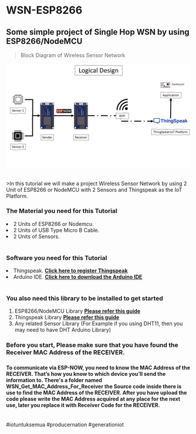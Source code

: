 # WSN-ESP8266
<h2>Some simple project of Single Hop WSN by using ESP8266/NodeMCU</h2>

>Block Diagram of Wireless Sensor Network
  <p align="center"><img src="https://github.com/Coderakid01/Medias/blob/main/poster8.jpg" width="900"></a></p>
  
  </br>
  >In this tutorial we will make a project Wireless Sensor Network by using 2 Unit of ESP8266 or NodeMCU with 2 Sensors and Thingspeak as the IoT Platform.
  <h3>The Material you need for this Tutorial</h3>
  <li>2 Units of ESP8266 or Nodemcu. </li>
  <li>2 Units of USB Type Micro B Cable.</li>
  <li>2 Units of Sensors. </li>
  
  </br>
  
  <h3>Software you need for this Tutorial</h3>
  <li>Thingspeak. <b><a href="https://thingspeak.com/login?skipSSOCheck=true" target="_blank"> Click here to register Thingspeak</a></b></li>
  <li>Arduino IDE. <b><a href="https://www.arduino.cc/en/Main/Software_" target="_blank"> Click here to download the Arduino IDE</a></b></li>
  
  </br>
  
  <h3>You also need this library to be installed to get started</h3>
  
  <ol>
  <li>ESP8266/NodeMCU Library <b><a href="https://github.com/esp8266/Arduino" target="_blank"> Please refer this guide </a></b></li>
  <li>Thingspeak Library <b><a href="https://www.arduino.cc/reference/en/libraries/thingspeak/" target="_blank"> Please refer this guide </a></b></li>
  <li>Any related Sensor Library (For Example if you using DHT11, then you may need to have DHT Arduino Library)</li>
  </ol>
  
  <h3>Before you start, Please make sure that you have found the Receiver MAC Address of the RECEIVER.<h3>
  <h4>To communicate via ESP-NOW, you need to know the MAC Address of the RECEIVER. That’s how you know to which device you’ll send the information to. There's a folder named WSN_Get_MAC_Address_For_Receiver the Source code inside there is use to find the MAC Address of the RECEIVER. After you have upload the code please write the MAC Address acquired at any place for the next use, later you replace it with Receiver Code for the RECEIVER.</h4>


</br>

<footer> #iotuntuksemua #producernation #generationiot </footer>
